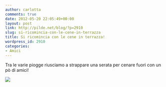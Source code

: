 ```yaml
---
author: carlotta
comments: true
date: 2012-05-20 22:05:49+00:00
layout: post
link: http://pilde.net/blog/?p=2910
slug: si-ricomincia-con-le-cene-in-terrazza
title: Si ricomincia con le cene in terrazza!
wordpress_id: 2910
categories:
- Amici
---
```


Tra le varie piogge riusciamo a strappare una serata per cenare fuori con un pò di amici!

![](http://pilde.net/blog/wp-content/uploads/2012/05/cena_terrazza.jpg)



